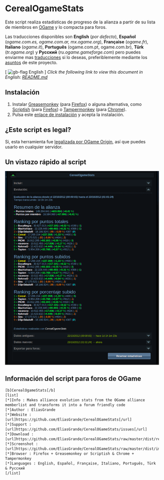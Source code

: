 
CerealOgameStats
================

Este script realiza estadísticas de progreso de la alianza a partir de su lista de miembros en [OGame] y lo compacta para foros.

Las traducciones disponibles son **English** (*por defecto*), **Español** (*ogame.com.es, ogame.com.ar, mx.ogame.org*), **Française** (*ogame.fr*), **Italiano** (*ogame.it*), **Português** (ogame.com.pt, ogame.com.br), **Türk** (*tr.ogame.org*) y **Русский** (*ru.ogame.gameforge.com*) pero puedes enviarme mas [traducciones] si lo deseas, preferiblemente mediante los [asuntos] de este proyecto.

\[ ![gb-flag] English \] *Click the following link to view this document in English: [README.md]*

Instalación
-----------

  1. Instalar [Greasemonkey] \(para [Firefox]\) o alguna alternativa, como [Scriptish] \(para [Firefox]\) o [Tampermonkey] \(para [Chrome]\).
  2. Pulsa este [enlace de instalación] y acepta la instalación.

¿Este script es legal?
----------------------

Si, esta herramienta fue [legalizada por OGame Origin], así que puedes usarlo en cualquier servidor.

Un vistazo rápido al script
---------------------------

![screenshot]

Información del script para foros de OGame
------------------------------------------

```
[b]CerealOgameStats[/b]
[list]
[*]Info : Makes alliance evolution stats from the OGame alliance memberlist and transforms it into a forum friendly code
[*]Author : EliasGrande
[*]Website : [url]https://github.com/EliasGrande/CerealOGameStats[/url]
[*]Support : [url]https://github.com/EliasGrande/CerealOGameStats/issues[/url]
[*]Download : [url]https://github.com/EliasGrande/CerealOGameStats/raw/master/dist/releases/latest.user.js[/url]
[*]Screenshot : [url]https://github.com/EliasGrande/CerealOGameStats/raw/master/dist/img/screenshot.png[/url]
[*]Browser : Firefox + Greasemonkey or Scriptish & Chrome + Tampermonkey
[*]Languages : English, Español, Française, Italiano, Português, Türk & Русский
[/list]
```

[OGame]:http://en.ogame.gameforge.com/
[legalizada por OGame Origin]:http://board.origin.ogame.gameforge.com/board175-user-projects/board39-official-tolerated-tools-addons-scripts/4107-cerealogamestats/

[Firefox]:https://www.mozilla.org/firefox
[Greasemonkey]:https://addons.mozilla.org/firefox/addon/greasemonkey/
[Scriptish]:https://addons.mozilla.org/firefox/addon/scriptish/

[Chrome]:https://www.google.com/chrome/
[Tampermonkey]:https://chrome.google.com/webstore/detail/tampermonkey/dhdgffkkebhmkfjojejmpbldmpobfkfo

[asuntos]:/../../issues
[README.md]:README.md
[traducciones]:dist/locale
[enlace de instalación]:dist/releases/latest.user.js?raw=true&.user.js
[screenshot]:dist/img/screenshot.png?raw=true

[gb-flag]:https://dl.dropboxusercontent.com/u/89283239/icons/famfamfam.com/flag_icons/png/gb.png


